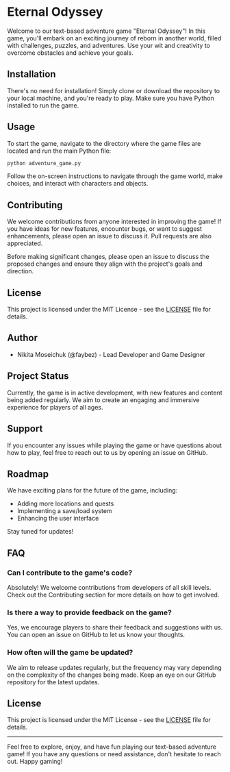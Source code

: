 # Eternal Odyssey

Welcome to our text-based adventure game "Eternal Odyssey"! In this game, you'll embark on an exciting journey of reborn in another world, filled with challenges, puzzles, and adventures. Use your wit and creativity to overcome obstacles and achieve your goals.

## Installation

There's no need for installation! Simply clone or download the repository to your local machine, and you're ready to play. Make sure you have Python installed to run the game.

## Usage

To start the game, navigate to the directory where the game files are located and run the main Python file:

```bash
python adventure_game.py
```

Follow the on-screen instructions to navigate through the game world, make choices, and interact with characters and objects.

## Contributing

We welcome contributions from anyone interested in improving the game! If you have ideas for new features, encounter bugs, or want to suggest enhancements, please open an issue to discuss it. Pull requests are also appreciated.

Before making significant changes, please open an issue to discuss the proposed changes and ensure they align with the project's goals and direction.

## License

This project is licensed under the MIT License - see the [LICENSE](LICENSE) file for details.

## Author

- Nikita Moseichuk (@faybez) - Lead Developer and Game Designer

## Project Status

Currently, the game is in active development, with new features and content being added regularly. We aim to create an engaging and immersive experience for players of all ages.

## Support

If you encounter any issues while playing the game or have questions about how to play, feel free to reach out to us by opening an issue on GitHub.

## Roadmap

We have exciting plans for the future of the game, including:
- Adding more locations and quests
- Implementing a save/load system
- Enhancing the user interface

Stay tuned for updates!

## FAQ

### Can I contribute to the game's code?

Absolutely! We welcome contributions from developers of all skill levels. Check out the Contributing section for more details on how to get involved.

### Is there a way to provide feedback on the game?

Yes, we encourage players to share their feedback and suggestions with us. You can open an issue on GitHub to let us know your thoughts.

### How often will the game be updated?

We aim to release updates regularly, but the frequency may vary depending on the complexity of the changes being made. Keep an eye on our GitHub repository for the latest updates.

## License

This project is licensed under the MIT License - see the [LICENSE](LICENSE) file for details.

---

Feel free to explore, enjoy, and have fun playing our text-based adventure game! If you have any questions or need assistance, don't hesitate to reach out. Happy gaming!
